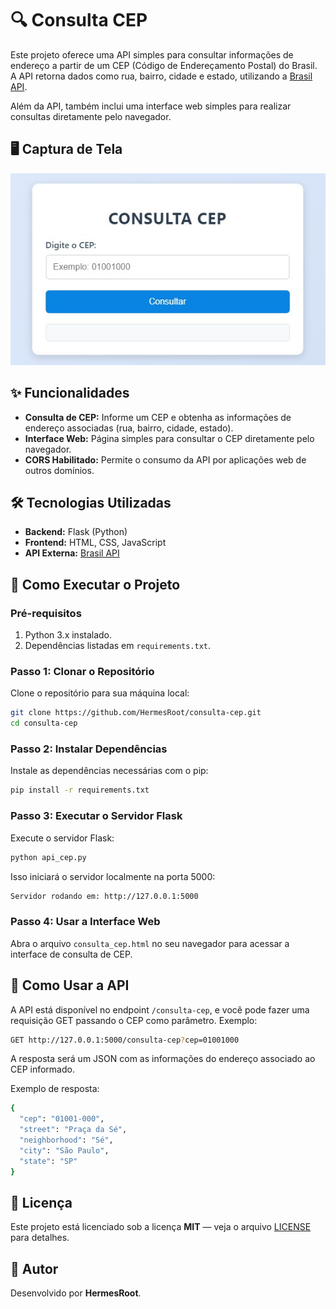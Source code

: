# 🔍 Consulta CEP

Este projeto oferece uma API simples para consultar informações de endereço a partir de um CEP (Código de Endereçamento Postal) do Brasil. A API retorna dados como rua, bairro, cidade e estado, utilizando a [Brasil API](https://brasilapi.com.br).

Além da API, também inclui uma interface web simples para realizar consultas diretamente pelo navegador.

## 🖥️ Captura de Tela
![Screenshot do consulta-cep](https://raw.githubusercontent.com/HermesRoot/consulta-cep/refs/heads/main/screenshot.jpg)

## ✨ Funcionalidades

- **Consulta de CEP:** Informe um CEP e obtenha as informações de endereço associadas (rua, bairro, cidade, estado).
- **Interface Web:** Página simples para consultar o CEP diretamente pelo navegador.
- **CORS Habilitado:** Permite o consumo da API por aplicações web de outros domínios.

## 🛠️ Tecnologias Utilizadas

- **Backend:** Flask (Python)
- **Frontend:** HTML, CSS, JavaScript
- **API Externa:** [Brasil API](https://brasilapi.com.br)

## 🚀 Como Executar o Projeto

### Pré-requisitos

1. Python 3.x instalado.
2. Dependências listadas em `requirements.txt`.

### Passo 1: Clonar o Repositório

Clone o repositório para sua máquina local:

```bash
git clone https://github.com/HermesRoot/consulta-cep.git
cd consulta-cep
```

### Passo 2: Instalar Dependências
Instale as dependências necessárias com o pip:

```bash
pip install -r requirements.txt
```
### Passo 3: Executar o Servidor Flask
Execute o servidor Flask:

```bash
python api_cep.py
```

Isso iniciará o servidor localmente na porta 5000:

```bash
Servidor rodando em: http://127.0.0.1:5000
```

### Passo 4: Usar a Interface Web
Abra o arquivo `consulta_cep.html` no seu navegador para acessar a interface de consulta de CEP.

## 📡 Como Usar a API
A API está disponível no endpoint `/consulta-cep`, e você pode fazer uma requisição GET passando o CEP como parâmetro. Exemplo:

```bash
GET http://127.0.0.1:5000/consulta-cep?cep=01001000
```
A resposta será um JSON com as informações do endereço associado ao CEP informado.

Exemplo de resposta:

```bash
{
  "cep": "01001-000",
  "street": "Praça da Sé",
  "neighborhood": "Sé",
  "city": "São Paulo",
  "state": "SP"
}
```

## 📝 Licença

Este projeto está licenciado sob a licença **MIT** — veja o arquivo [LICENSE](LICENSE) para detalhes.

## 👤 Autor

Desenvolvido por **HermesRoot**. 










